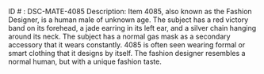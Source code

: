 ID # : DSC-MATE-4085
Description: Item 4085, also known as the Fashion Designer, is a human male of unknown age. The subject has a red victory band on its forehead, a jade earring in its left ear, and a silver chain hanging around its neck. The subject has a normal gas mask as a secondary accessory that it wears constantly. 4085 is often seen wearing formal or smart clothing that it designs by itself. The fashion designer resembles a normal human, but with a unique fashion taste.